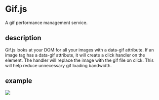 # Gif.js

A gif performance management service.

## description

Gif.js looks at your DOM for all your images with a data-gif attribute. If an image tag has a data-gif attribute, it will create a click handler on the element. The handler will replace the image with the gif file on click. This will help reduce unnecessary gif loading bandwidth.

## example

<img src="/a/path/image.jpg" data-gif="/a/path/animate.gif">
